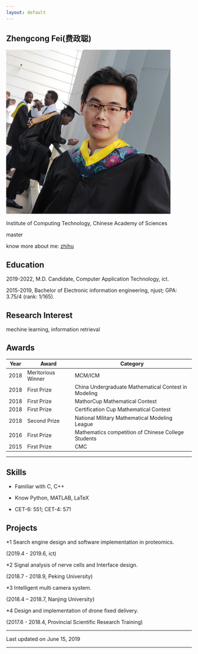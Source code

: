 ```yaml
---
layout: default
---
```


## Zhengcong Fei(费政聪)

<img class="profile-picture" src="picture1.png">

Institute of Computing Technology, Chinese Academy of Sciences

master

know more about me: [zhihu](https://www.zhihu.com/people/mai-zi-31-63/activities)

## Education

2019-2022, M.D. Candidate, Computer Application Technology, ict.

2015-2019, Bachelor of Electronic information engineering, njust; GPA: 3.75/4 (rank: 1/165).

## Research Interest

mechine learning, information retrieval

## Awards

Year | Award | Category
-----|-------|--------
2018 | Meritorious Winner  | MCM/ICM
2018 | First Prize | China Undergraduate Mathematical Contest in Modeling
2018 | First Prize | MathorCup Mathematical Contest
2018 | First Prize | Certification Cup Mathematical Contest
2018 | Second Prize  | National Military Mathematical Modeling League
2016 | First Prize | Mathematics competition of Chinese College Students
2015 | First Prize | CMC


---

## Skills

* Familiar with C, C++

* Know Python, MATLAB, LaTeX

* CET-6: 551; CET-4: 571

## Projects

*1 Search engine design and software implementation in proteomics.

  (2019.4 - 2019.6, ict)
  
*2  Signal analysis of nerve cells and Interface design.
  
  (2018.7 - 2018.9, Peking University)
  
*3  Intelligent multi camera system.

  (2018.4 – 2018.7, Nanjing University) 
  
*4  Design and implementation of drone fixed delivery. 

  (2017.6 - 2018.4, Provincial Scientific Research Training)

---


Last updated on June 15, 2019


---




